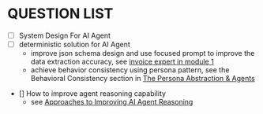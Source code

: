 # QUESTION LIST

- [ ] System Design For AI Agent
- [ ] deterministic solution for AI Agent
  - improve json schema design and use focused prompt to improve the data extraction accuracy, see [invoice expert in module 1](https://www.coursera.org/learn/ai-agents-architecture-python/ungradedWidget/5yUnY/an-invoice-processing-agent)
  - achieve behavior consistency using persona pattern, see the Behavioral Consistency section in [The Persona Abstraction & Agents](https://www.coursera.org/learn/ai-agents-architecture-python/ungradedWidget/XvpTL/the-persona-abstraction-agents)

- [] How to improve agent reasoning capability
  - see [Approaches to Improving AI Agent Reasoning](./ai-agents-architecture-python/module5)